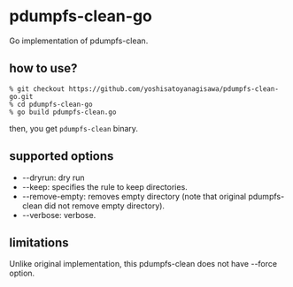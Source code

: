# pdumpfs-clean-go
Go implementation of pdumpfs-clean.

## how to use?
```
% git checkout https://github.com/yoshisatoyanagisawa/pdumpfs-clean-go.git
% cd pdumpfs-clean-go
% go build pdumpfs-clean.go
```
then, you get `pdumpfs-clean` binary.

## supported options
* --dryrun: dry run
* --keep: specifies the rule to keep directories.
* --remove-empty: removes empty directory (note that original pdumpfs-clean did not remove empty directory).
* --verbose: verbose.

## limitations
Unlike original implementation, this pdumpfs-clean does not have --force option.
